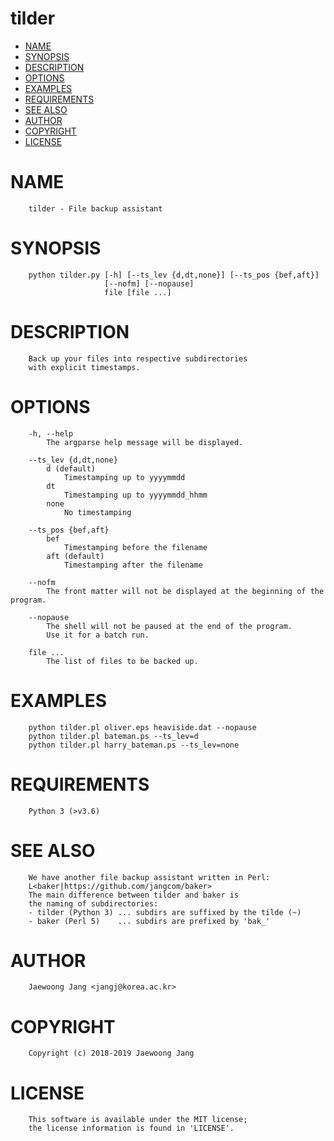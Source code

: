 # tilder

<?xml version="1.0" ?>
<!DOCTYPE html PUBLIC "-//W3C//DTD XHTML 1.0 Strict//EN" "http://www.w3.org/TR/xhtml1/DTD/xhtml1-strict.dtd">
<html xmlns="http://www.w3.org/1999/xhtml">
<head>
<meta http-equiv="content-type" content="text/html; charset=utf-8" />
<link rev="made" href="mailto:" />
</head>

<body>



<ul id="index">
  <li><a href="#NAME">NAME</a></li>
  <li><a href="#SYNOPSIS">SYNOPSIS</a></li>
  <li><a href="#DESCRIPTION">DESCRIPTION</a></li>
  <li><a href="#OPTIONS">OPTIONS</a></li>
  <li><a href="#EXAMPLES">EXAMPLES</a></li>
  <li><a href="#REQUIREMENTS">REQUIREMENTS</a></li>
  <li><a href="#SEE-ALSO">SEE ALSO</a></li>
  <li><a href="#AUTHOR">AUTHOR</a></li>
  <li><a href="#COPYRIGHT">COPYRIGHT</a></li>
  <li><a href="#LICENSE">LICENSE</a></li>
</ul>

<h1 id="NAME">NAME</h1>

<pre><code>    tilder - File backup assistant</code></pre>

<h1 id="SYNOPSIS">SYNOPSIS</h1>

<pre><code>    python tilder.py [-h] [--ts_lev {d,dt,none}] [--ts_pos {bef,aft}]
                     [--nofm] [--nopause]
                     file [file ...]</code></pre>

<h1 id="DESCRIPTION">DESCRIPTION</h1>

<pre><code>    Back up your files into respective subdirectories
    with explicit timestamps.</code></pre>

<h1 id="OPTIONS">OPTIONS</h1>

<pre><code>    -h, --help
        The argparse help message will be displayed.

    --ts_lev {d,dt,none}
        d (default)
            Timestamping up to yyyymmdd
        dt
            Timestamping up to yyyymmdd_hhmm
        none
            No timestamping

    --ts_pos {bef,aft}
        bef
            Timestamping before the filename
        aft (default)
            Timestamping after the filename

    --nofm
        The front matter will not be displayed at the beginning of the program.

    --nopause
        The shell will not be paused at the end of the program.
        Use it for a batch run.

    file ...
        The list of files to be backed up.</code></pre>

<h1 id="EXAMPLES">EXAMPLES</h1>

<pre><code>    python tilder.pl oliver.eps heaviside.dat --nopause
    python tilder.pl bateman.ps --ts_lev=d
    python tilder.pl harry_bateman.ps --ts_lev=none</code></pre>

<h1 id="REQUIREMENTS">REQUIREMENTS</h1>

<pre><code>    Python 3 (&gt;v3.6)</code></pre>

<h1 id="SEE-ALSO">SEE ALSO</h1>

<pre><code>    We have another file backup assistant written in Perl:
    L&lt;baker|https://github.com/jangcom/baker&gt;
    The main difference between tilder and baker is
    the naming of subdirectories:
    - tilder (Python 3) ... subdirs are suffixed by the tilde (~)
    - baker (Perl 5)    ... subdirs are prefixed by &#39;bak_&#39;</code></pre>

<h1 id="AUTHOR">AUTHOR</h1>

<pre><code>    Jaewoong Jang &lt;jangj@korea.ac.kr&gt;</code></pre>

<h1 id="COPYRIGHT">COPYRIGHT</h1>

<pre><code>    Copyright (c) 2018-2019 Jaewoong Jang</code></pre>

<h1 id="LICENSE">LICENSE</h1>

<pre><code>    This software is available under the MIT license;
    the license information is found in &#39;LICENSE&#39;.</code></pre>


</body>

</html>
